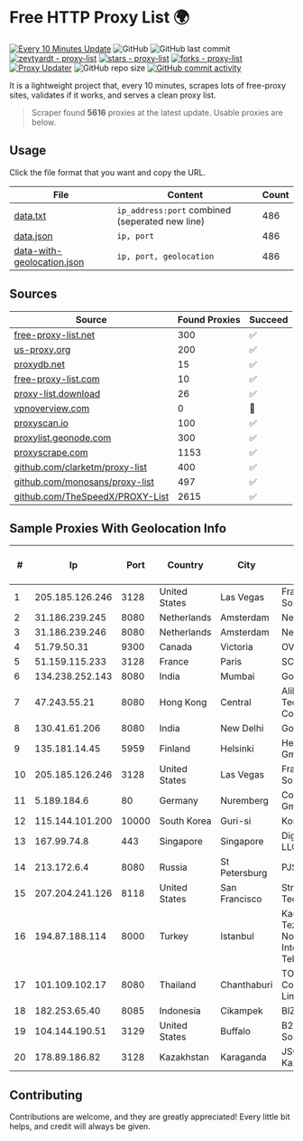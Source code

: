 
# Free HTTP Proxy List 🌍

[![Every 10 Minutes Update](https://github.com/mertguvencli/http-proxy-list/actions/workflows/main.yml/badge.svg?branch=main)](https://github.com/mertguvencli/http-proxy-list/actions/workflows/main.yml)
![GitHub](https://img.shields.io/github/license/mertguvencli/http-proxy-list)
![GitHub last commit](https://img.shields.io/github/last-commit/mertguvencli/http-proxy-list)
[![zevtyardt - proxy-list](https://img.shields.io/static/v1?label=zevtyardt&message=proxy-list&color=blue&logo=github)](https://github.com/zevtyardt/proxy-list "Go to GitHub repo")
[![stars - proxy-list](https://img.shields.io/github/stars/zevtyardt/proxy-list?style=social)](https://github.com/zevtyardt/proxy-list)
[![forks - proxy-list](https://img.shields.io/github/forks/zevtyardt/proxy-list?style=social)](https://github.com/zevtyardt/proxy-list)
[![Proxy Updater](https://github.com/zevtyardt/proxy-list/workflows/Proxy%20Updater/badge.svg)](https://github.com/zevtyardt/proxy-list/actions?query=workflow:"Proxy+Updater")
![GitHub repo size](https://img.shields.io/github/repo-size/zevtyardt/proxy-list)
[![GitHub commit activity](https://img.shields.io/github/commit-activity/m/zevtyardt/proxy-list?logo=commits)](https://github.com/zevtyardt/proxy-list/commits/main)

It is a lightweight project that, every 10 minutes, scrapes lots of free-proxy sites, validates if it works, and serves a clean proxy list.

> Scraper found **5616** proxies at the latest update. Usable proxies are below.

## Usage

Click the file format that you want and copy the URL.

|File|Content|Count|
|----|-------|-----|
|[data.txt](https://raw.githubusercontent.com/mertguvencli/http-proxy-list/main/proxy-list/data.txt)|`ip_address:port` combined (seperated new line)|486|
|[data.json](https://raw.githubusercontent.com/mertguvencli/http-proxy-list/main/proxy-list/data.json)|`ip, port`|486|
|[data-with-geolocation.json](https://raw.githubusercontent.com/mertguvencli/http-proxy-list/main/proxy-list/data-with-geolocation.json)|`ip, port, geolocation`|486|

## Sources

|Source|Found Proxies|Succeed|
|------|-------------|-------|
|[free-proxy-list.net](https://free-proxy-list.net)|300|✅|
|[us-proxy.org](https://www.us-proxy.org)|200|✅|
|[proxydb.net](http://proxydb.net)|15|✅|
|[free-proxy-list.com](https://free-proxy-list.com/?page=&port=&type%5B%5D=http&type%5B%5D=https&up_time=0&search=Search)|10|✅|
|[proxy-list.download](https://www.proxy-list.download/HTTP)|26|✅|
|[vpnoverview.com](https://vpnoverview.com/privacy/anonymous-browsing/free-proxy-servers)|0|🚫|
|[proxyscan.io](https://www.proxyscan.io)|100|✅|
|[proxylist.geonode.com](https://proxylist.geonode.com/api/proxy-list?limit=300&page=1&sort_by=lastChecked&sort_type=desc&protocols=http,https)|300|✅|
|[proxyscrape.com](https://api.proxyscrape.com/v2/?request=displayproxies&protocol=http&timeout=10000&country=all&ssl=all&anonymity=all)|1153|✅|
|[github.com/clarketm/proxy-list](https://raw.githubusercontent.com/clarketm/proxy-list/master/proxy-list-raw.txt)|400|✅|
|[github.com/monosans/proxy-list](https://raw.githubusercontent.com/monosans/proxy-list/main/proxies/http.txt)|497|✅|
|[github.com/TheSpeedX/PROXY-List](https://raw.githubusercontent.com/TheSpeedX/PROXY-List/master/http.txt)|2615|✅|


## Sample Proxies With Geolocation Info

|#|Ip|Port|Country|City|Internet Service Provider|
|-|--|----|-------|----|-------------------------|
|1|205.185.126.246|3128|United States|Las Vegas|FranTech Solutions|
|2|31.186.239.245|8080|Netherlands|Amsterdam|NetSkope Inc|
|3|31.186.239.246|8080|Netherlands|Amsterdam|NetSkope Inc|
|4|51.79.50.31|9300|Canada|Victoria|OVH SAS|
|5|51.159.115.233|3128|France|Paris|SCALEWAY|
|6|134.238.252.143|8080|India|Mumbai|Google LLC|
|7|47.243.55.21|8080|Hong Kong|Central|Alibaba (US) Technology Co., Ltd.|
|8|130.41.61.206|8080|India|New Delhi|Google LLC|
|9|135.181.14.45|5959|Finland|Helsinki|Hetzner Online GmbH|
|10|205.185.126.246|3128|United States|Las Vegas|FranTech Solutions|
|11|5.189.184.6|80|Germany|Nuremberg|Contabo GmbH|
|12|115.144.101.200|10000|South Korea|Guri-si|Korea Telecom|
|13|167.99.74.8|443|Singapore|Singapore|DigitalOcean, LLC|
|14|213.172.6.4|8080|Russia|St Petersburg|PJSC MegaFon|
|15|207.204.241.126|8118|United States|San Francisco|Strong Technology|
|16|194.87.188.114|8000|Turkey|Istanbul|Kadir Huseyin Tezcan Nosspeed Internet Teknolojileri|
|17|101.109.102.17|8080|Thailand|Chanthaburi|TOT Public Company Limited|
|18|182.253.65.40|8085|Indonesia|Cikampek|BIZNET|
|19|104.144.190.51|3129|United States|Buffalo|B2 Net Solutions Inc.|
|20|178.89.186.82|3128|Kazakhstan|Karaganda|JSC Kazakhtelecom|



## Contributing

Contributions are welcome, and they are greatly appreciated! Every
little bit helps, and credit will always be given.

